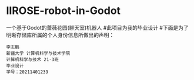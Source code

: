 # IIROSE-robot-in-Godot
一个基于Godot的蔷薇花园(聊天室)机器人
#此项目为我的毕业设计
#下面是为了明晰存储库所属的个人身份信息所做出的声明：
```GDScript
李志鹏
新疆大学 计算机科学与技术学院 
计算机科学与技术 21-3班
毕业设计
学号：20211401239
```